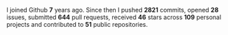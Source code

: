 
I joined Github **7** years ago. Since then I pushed **2821** commits, opened **28** issues, submitted **644** pull requests, received **46** stars across **109** personal projects and contributed to **51** public repositories.
